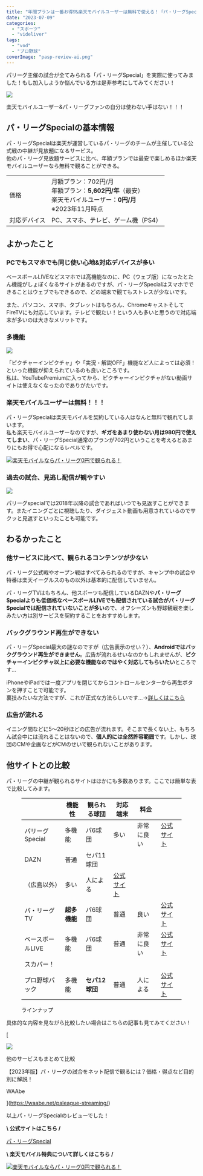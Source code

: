```yaml
---
title: "年間プランは一番お得⁉&楽天モバイルユーザーは無料で使える！「パ・リーグSpecial」レビュー"
date: "2023-07-09"
categories: 
  - "スポーツ"
  - "videliver"
tags: 
  - "vod"
  - "プロ野球"
coverImage: "pasp-review-ai.png"
---
```


パリーグ主催の試合が全てみられる「パ・リーグSpecial」を実際に使ってみました！もし加入しようか悩んでいる方は是非参考にしてみてください！

![](images/fece48722bc8e1e1ebf5e890b02413ff.jpg)

楽天モバイルユーザー&パ・リーグファンの自分は使わない手はない！！！

## パ・リーグSpecialの基本情報

パ・リーグSpecialは楽天が運営しているパ・リーグのチームが主催している公式戦の中継が見放題になるサービス。  
他のパ・リーグ見放題サービスに比べ、年額プランでは最安で楽しめるほか楽天モバイルユーザーなら無料で観ることができる。

<table class="has-border-color has-var-sgb-main-color-border-color"><tbody><tr><td class="has-text-align-center" data-align="center">価格</td><td>月額プラン：702円/月<br>年額プラン：<strong>5,602円/年</strong>（最安）<br>楽天モバイルユーザー：<strong>0円/月</strong><br><span class="small">※2023年11月時点</span></td></tr><tr><td class="has-text-align-center" data-align="center">対応デバイス</td><td>PC、スマホ、テレビ、ゲーム機（PS4）</td></tr></tbody></table>

## よかったこと

### PCでもスマホでも同じ使い心地&対応デバイスが多い

ベースボールLIVEなどスマホでは高機能なのに、PC（ウェブ版）になったとたん機能がしょぼくなるサイトがあるのですが、パ・リーグSpecialはスマホでできることはウェブでもできるので、どの端末で観てもストレスが少ないです。

また、パソコン、スマホ、タブレットはもちろん、ChromeキャストそしてFireTVにも対応しています。テレビで観たい！という人も多いと思うので対応端末が多いのは大きなメリットです。

### 多機能

![](images/2023-07-09_17h17_30.png)

「ピクチャーインピクチャ」や「実況・解説OFF」機能など人によっては必須！といった機能が抑えられているのも良いところです。  
私は、YouTubePremiumに入ってから、ピクチャーインピクチャがない動画サイトは使えなくなったのでありがたいです。

### 楽天モバイルユーザーは無料！！！

パ・リーグSpecialは楽天モバイルを契約している人はなんと無料で観れてしまいます。  
私も楽天モバイルユーザーなのですが、**ギガをあまり使わない月は980円で使えてしまい**、パ・リーグSpecial通常のプランが702円ということを考えるとあまりにもお得で心配になるレベルです。

[![](//ad.jp.ap.valuecommerce.com/servlet/gifbanner?sid=3599413&pid=889368553)楽天モバイルならパ・リーグ0円で観られる！](//ck.jp.ap.valuecommerce.com/servlet/referral?sid=3599413&pid=889368553)

### 過去の試合、見逃し配信が観やすい

![](images/2023-07-09_17h24_43.png)

パリーグspecialでは2018年以降の試合であればいつでも見返すことができます。またイニングごとに視聴したり、ダイジェスト動画も用意されているのでサクッと見返すといったことも可能です。

## わるかったこと

### 他サービスに比べて、観られるコンテンツが少ない

パ・リーグ公式戦やオープン戦はすべてみられるのですが、キャンプ中の試合や特番は楽天イーグルスのもの以外は基本的に配信していません。

パ・リーグTVはもちろん、他スポーツも配信しているDAZNや**パ・リーグSpecialよりも低価格なベースボールLIVEでも配信されている試合がパ・リーグSpecialでは配信されていないことが多い**ので、オフシーズンも野球観戦を楽しみたい方は別サービスを契約することをおすすめします。

### バックグラウンド再生ができない

パ・リーグSpecial最大の謎なのですが（広告表示のせい？）、**Androidではバックグラウンド再生ができません**。広告が流れるせいなのかもしれませんが、**ピクチャーインピクチャ以上に必要な機能なのではやく対応してもらいたい**ところです...

iPhoneやiPadでは一度アプリを閉じてからコントロールセンターから再生ボタンを押すことで可能です。  
裏技みたいな方法ですが、これが正式な方法らしいです...→[詳しくはこちら](https://tv.faq.rakuten.net/detail/000001677)

### 広告が流れる

イニング間などに5～20秒ほどの広告が流れます。そこまで長くない上、もちろん試合中には流れることはないので、**個人的には全然許容範囲**です。しかし、球団のCMや企画などがCMのせいで観られないことがあります。

## 他サイトとの比較

パ・リーグの中継が観られるサイトはほかにも多数あります。ここでは簡単な表で比較してみます。

<figure>

|  | 機能性 | 観られる球団 | 対応端末 | 料金 |  |
| --- | --- | --- | --- | --- | --- |
| パリーグSpecial | 多機能 | パ6球団 | 多い | 非常に良い | [公式サイト](https://sports.tv.rakuten.co.jp/pacificleague/) |
| DAZN | 普通 | セパ11球団  
（広島以外） | 多い | 人による | [公式サイト](https://h.accesstrade.net/sp/cc?rk=0100nese00mzdg) |
| パ・リーグTV | **超多機能** | パ6球団 | 普通 | 良い | [公式サイト](https://pacificleague.com/ptv) |
| ベースボールLIVE | 多機能 | パ6球団 | 普通 | 非常に良い | [公式サイト](https://baseball.mb.softbank.jp/service/) |
| スカパー！  
プロ野球パック | 多機能 | **セパ12球団** | 普通 | 人による | [公式サイト](https://ck.jp.ap.valuecommerce.com/servlet/referral?sid=3599413&pid=889011776) |

<figcaption>

ラインナップ

</figcaption>



</figure>

具体的な内容を見ながら比較したい場合はこちらの記事も見てみてください！

[

![](images/77ba2ad8b18a6e122fa86ad8e835aeb5.png)

他のサービスもまとめて比較

【2023年版】パ・リーグの試合をネット配信で観るには？価格・得点など目的別に解説！

WAAbe



](https://waabe.net/paleague-streaming/)

以上パ・リーグSpecialのレビューでした！

**\\ 公式サイトはこちら /**

[パ・リーグSpecial](https://sports.tv.rakuten.co.jp/pacificleague/)

**\\ 楽天モバイル特典について詳しくはこちら /**

[![](//ad.jp.ap.valuecommerce.com/servlet/gifbanner?sid=3599413&pid=889368553)楽天モバイルならパ・リーグ0円で観られる！](//ck.jp.ap.valuecommerce.com/servlet/referral?sid=3599413&pid=889368553)
